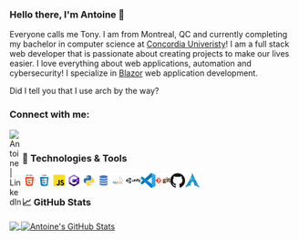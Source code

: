 ### Hello there, I'm Antoine 👋

Everyone calls me Tony. I am from Montreal, QC and currently completing my bachelor in computer science at [Concordia Univeristy](https://www.concordia.ca/)! I am a full stack web developer that is passionate about creating projects to make our lives easier. I love everything about web applications, automation and cybersecurity! I specialize in [Blazor](https://dotnet.microsoft.com/apps/aspnet/web-apps/blazor) web application development.

Did I tell you that I use arch by the way?

### Connect with me:

[<img align="left" alt="Antoine | LinkedIn" width="22px" src="https://cdn.jsdelivr.net/npm/simple-icons@v3/icons/linkedin.svg" />](https://www.linkedin.com/in/antoine-poulin/)

<br />

### 🔧 Technologies & Tools

<img align="left" alt="HTML5" width="26px" src="https://github.com/Trevoule/readme-icons/blob/2bdf2d5945767a478d789982949c91c0415bea97/language_and_tools/square/html/html.png" />
<img align="left" alt="CSS3" width="26px" src="https://github.com/Trevoule/readme-icons/blob/2bdf2d5945767a478d789982949c91c0415bea97/language_and_tools/square/css/css.png" />
<img align="left" alt="JavaScript" width="26px" src="https://github.com/Trevoule/readme-icons/blob/2bdf2d5945767a478d789982949c91c0415bea97/language_and_tools/square/javascript/javascript.png" />
<img align="left" alt="C#" width="26px" src="https://github.com/Trevoule/readme-icons/blob/2bdf2d5945767a478d789982949c91c0415bea97/language_and_tools/square/c%23/c%23.png" />
<img align="left" alt="Python" width="26px" src="https://github.com/Trevoule/readme-icons/blob/2bdf2d5945767a478d789982949c91c0415bea97/language_and_tools/square/python/python.png" />
<img align="left" alt="SQL" width="26px" src="https://raw.githubusercontent.com/github/explore/80688e429a7d4ef2fca1e82350fe8e3517d3494d/topics/sql/sql.png" />
<img align="left" alt="MySQL" width="26px" src="https://raw.githubusercontent.com/github/explore/80688e429a7d4ef2fca1e82350fe8e3517d3494d/topics/mysql/mysql.png" />
<img align="left" alt="Unity" width="26px" src="https://raw.githubusercontent.com/github/explore/80688e429a7d4ef2fca1e82350fe8e3517d3494d/topics/unity/unity.png" />
<img align="left" alt="Visual Studio Code" width="26px" src="https://raw.githubusercontent.com/github/explore/80688e429a7d4ef2fca1e82350fe8e3517d3494d/topics/visual-studio-code/visual-studio-code.png" />
<img align="left" alt="Git" width="26px" src="https://raw.githubusercontent.com/github/explore/80688e429a7d4ef2fca1e82350fe8e3517d3494d/topics/git/git.png" />
<img align="left" alt="GitHub" width="26px" src="https://raw.githubusercontent.com/github/explore/78df643247d429f6cc873026c0622819ad797942/topics/github/github.png" />
<img align="left" alt="Arch Linux" width="26px" src="https://github.com/github/explore/blob/bf9c50ef4444d03a559ffd7fed6b77e38ba91260/topics/archlinux/archlinux.png" />

<br />

### &#x1f4c8; GitHub Stats

<a href="https://github.com/Dwarf1er/Dwarf1er">
  <img align="center" src="https://github-readme-stats.vercel.app/api/top-langs/?username=Dwarf1er&title_color=ffffff&text_color=c9cacc&icon_color=2bbc8a&bg_color=1d1f21" />
</a>

<a href="https://github.com/Dwarf1er/Dwarf1er">
  <img align="center" src="https://github-readme-stats.vercel.app/api?username=Dwarf1er&show_icons=true&line_height=27&count_private=true&title_color=ffffff&text_color=c9cacc&icon_color=2bbc8a&bg_color=1d1f21" alt="Antoine's GitHub Stats" />
</a>

